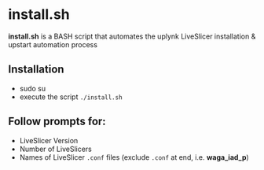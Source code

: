 # install.sh

**install.sh** is a BASH script that automates the uplynk LiveSlicer installation & upstart automation process

## Installation
* sudo su
* execute the script ```./install.sh```

## Follow prompts for:
* LiveSlicer Version
* Number of LiveSlicers
* Names of LiveSlicer ```.conf``` files (exclude ```.conf``` at end, i.e. **waga_iad_p**)
